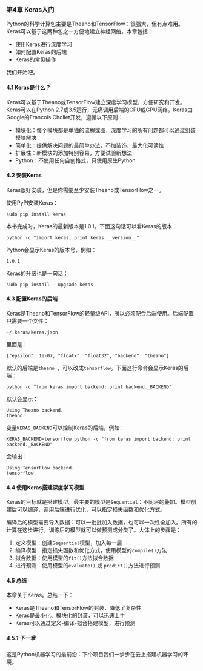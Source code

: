 ### 第4章 Keras入门

Python的科学计算包主要是Theano和TensorFlow：很强大，但有点难用。Keras可以基于这两种包之一方便地建立神经网络。本章包括：

- 使用Keras进行深度学习
- 如何配置Keras的后端
- Keras的常见操作

我们开始吧。

#### 4.1 Keras是什么？

Keras可以基于Theano或TensorFlow建立深度学习模型，方便研究和开发。Keras可以在Python 2.7或3.5运行，无痛调用后端的CPU或GPU网络。Keras由Google的Francois Chollet开发，遵循以下原则：

- 模块化：每个模块都是单独的流程或图，深度学习的所有问题都可以通过组装模块解决
- 简单化：提供解决问题的最简单办法，不加装饰，最大化可读性
- 扩展性：新模块的添加特别容易，方便试验新想法
- Python：不使用任何自创格式，只使用原生Python

#### 4.2 安装Keras

Keras很好安装，但是你需要至少安装Theano或TensorFlow之一。

使用PyPI安装Keras：

```
sudo pip install keras
```

本书完成时，Keras的最新版本是1.0.1。下面这句话可以看Keras的版本：

```
python -c "import keras; print keras.__version__"
```

Python会显示Keras的版本号，例如：

```
1.0.1
```

Keras的升级也是一句话：

```
sudo pip install --upgrade keras
```

#### 4.3 配置Keras的后端

Keras是Theano和TensorFlow的轻量级API，所以必须配合后端使用。后端配置只需要一个文件：

```
~/.keras/keras.json
```

里面是：

```
{"epsilon": 1e-07, "floatx": "float32", "backend": "theano"}
```

默认的后端是```theano ```，可以改成```tensorflow```。下面这行命令会显示Keras的后端：

```
python -c "from keras import backend; print backend._BACKEND"
```

默认会显示：

```
Using Theano backend.
theano
```

变量```KERAS_BACKEND```可以控制Keras的后端，例如：

```
KERAS_BACKEND=tensorflow python -c "from keras import backend; print backend._BACKEND"
```

会输出：

```
Using TensorFlow backend.
tensorflow
```

#### 4.4 使用Keras搭建深度学习模型

Keras的目标就是搭建模型。最主要的模型是```Sequential```：不同层的叠加。模型创建后可以编译，调用后端进行优化，可以指定损失函数和优化方式。

编译后的模型需要导入数据：可以一批批加入数据，也可以一次性全加入。所有的计算在这步进行。训练后的模型就可以做预测或分类了。大体上的步骤是：

1. 定义模型：创建```Sequential```模型，加入每一层
2. 编译模型：指定损失函数和优化方式，使用模型的```compile()```方法
3. 拟合数据：使用模型的```fit()```方法拟合数据
4. 进行预测：使用模型的```evaluate()``` 或 ```predict()```方法进行预测

#### 4.5 总结

本章关于Keras。总结一下：

- Keras是Theano和TensorFlow的封装，降低了复杂性
- Keras是最小化、模块化的封装，可以迅速上手
- Keras可以通过定义-编译-拟合搭建模型，进行预测

##### 4.5.1 下一章

这是Python机器学习的最前沿：下个项目我们一步步在云上搭建机器学习的环境。
